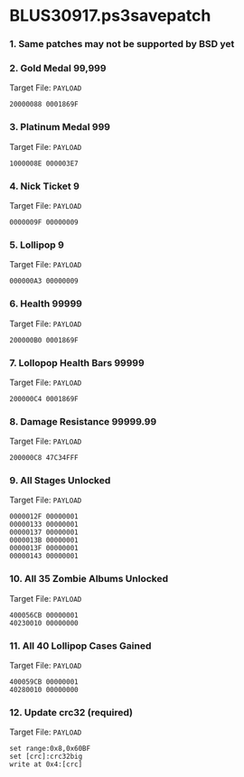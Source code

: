 # BLUS30917.ps3savepatch

### 1.  Same patches may not be supported by BSD yet
### 2. Gold Medal 99,999

Target File: `PAYLOAD`

```
20000088 0001869F
```

### 3. Platinum Medal 999

Target File: `PAYLOAD`

```
1000008E 000003E7
```

### 4. Nick Ticket 9

Target File: `PAYLOAD`

```
0000009F 00000009
```

### 5. Lollipop 9

Target File: `PAYLOAD`

```
000000A3 00000009
```

### 6. Health 99999

Target File: `PAYLOAD`

```
200000B0 0001869F
```

### 7. Lollopop Health Bars 99999

Target File: `PAYLOAD`

```
200000C4 0001869F
```

### 8. Damage Resistance 99999.99

Target File: `PAYLOAD`

```
200000C8 47C34FFF
```

### 9. All Stages Unlocked

Target File: `PAYLOAD`

```
0000012F 00000001
00000133 00000001
00000137 00000001
0000013B 00000001
0000013F 00000001
00000143 00000001
```

### 10. All 35 Zombie Albums Unlocked

Target File: `PAYLOAD`

```
400056CB 00000001
40230010 00000000
```

### 11. All 40 Lollipop Cases Gained

Target File: `PAYLOAD`

```
400059CB 00000001
40280010 00000000
```

### 12. Update crc32 (required)

Target File: `PAYLOAD`

```
set range:0x8,0x60BF
set [crc]:crc32big
write at 0x4:[crc]
```

